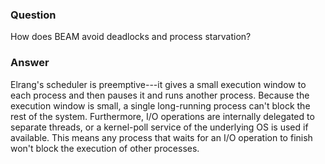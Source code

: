 ### Question
How does BEAM avoid deadlocks and process starvation?


### Answer
Elrang\'s scheduler is preemptive---it gives a small execution window to
each process and then pauses it and runs another process. Because the
execution window is small, a single long-running process can't block the
rest of the system. Furthermore, I/O operations are internally delegated
to separate threads, or a kernel-poll service of the underlying OS is
used if available. This means any process that waits for an I/O
operation to finish won't block the execution of other processes.


